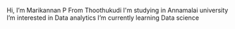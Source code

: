   Hi, I’m Marikannan P
  From Thoothukudi
  I'm studying in Annamalai university
  I’m interested in Data analytics
  I’m currently learning Data science


